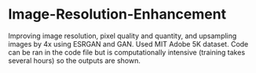 # Image-Resolution-Enhancement
Improving image resolution, pixel quality and quantity, and upsampling images by 4x using ESRGAN and GAN. Used MIT Adobe 5K dataset. Code can be ran in the code file but is computationally intensive (training takes several hours) so the outputs are shown. 
